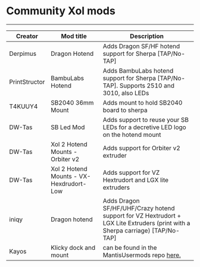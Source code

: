 # Community Xol mods

---

|Creator |Mod title |Description |
|--- |--- |--- |
|Derpimus |Dragon Hotend |Adds Dragon SF/HF hotend support for Sherpa [TAP/No-TAP] |
|PrintStructor |BambuLabs Hotend |Adds BambuLabs hotend support for Sherpa [TAP/No-TAP]. Supports 2510 and 3010, also LEDs |
|T4KUUY4 |SB2040 36mm Mount |Adds mount to hold SB2040 board to sherpa |
|DW-Tas |SB Led Mod |Adds support to reuse your SB LEDs for a decretive LED logo on the hotend mount |
|DW-Tas |Xol 2 Hotend Mounts - Orbiter v2 |Adds support for Orbiter v2 extruder |
|DW-Tas |Xol 2 Hotend Mounts - VX-Hexdrudort-Low |Adds support for VZ Hextrudort and LGX lite extruders |
|iniqy | Dragon hotend | Adds Dragon SF/HF/UHF/Crazy hotend support for VZ Hextrudort + LGX Lite Extruders (print with a Sherpa carriage) [TAP/No-TAP] |
| Kayos | Klicky dock and mount | can be found in the MantisUsermods repo [here.](https://github.com/mandryd/MantisUsermods/tree/main/Usermods/KayosMaker/MGN12_Klicky/STLs) |